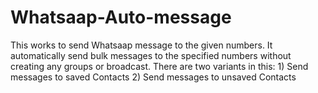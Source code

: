 # Whatsaap-Auto-message
This works to send Whatsaap message to the given numbers. It automatically send bulk messages to the specified numbers without creating any groups or broadcast.  There are two variants in this:  1) Send messages to saved Contacts           2) Send messages to unsaved Contacts
